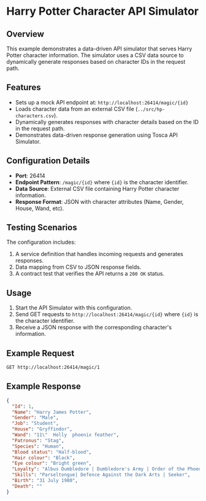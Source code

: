 # Harry Potter Character API Simulator

## Overview

This example demonstrates a data-driven API simulator that serves Harry Potter character information. The simulator uses a CSV data source to dynamically generate responses based on character IDs in the request path.

## Features

- Sets up a mock API endpoint at: `http://localhost:26414/magic/{id}`
- Loads character data from an external CSV file (`../src/hp-characters.csv`).
- Dynamically generates responses with character details based on the ID in the request path.
- Demonstrates data-driven response generation using Tosca API Simulator.

## Configuration Details

- **Port**: 26414
- **Endpoint Pattern**: `/magic/{id}` where `{id}` is the character identifier.
- **Data Source**: External CSV file containing Harry Potter character information.
- **Response Format**: JSON with character attributes (Name, Gender, House, Wand, etc).

## Testing Scenarios

The configuration includes:

1. A service definition that handles incoming requests and generates responses.
2. Data mapping from CSV to JSON response fields.
3. A contract test that verifies the API returns a `200 OK` status.

## Usage

1. Start the API Simulator with this configuration.
2. Send GET requests to `http://localhost:26414/magic/{id}` where `{id}` is the character identifier.
3. Receive a JSON response with the corresponding character's information.

## Example Request

```bash
GET http://localhost:26414/magic/1
```

## Example Response

```json
{
  "Id": 1,
  "Name": "Harry James Potter",
  "Gender": "Male",
  "Job": "Student",
  "House": "Gryffindor",
  "Wand": "11\"  Holly  phoenix feather",
  "Patronus": "Stag",
  "Species": "Human",
  "Blood status": "Half-blood",
  "Hair colour": "Black",
  "Eye colour": "Bright green",
  "Loyalty": "Albus Dumbledore | Dumbledore's Army | Order of the Phoenix | Hogwarts School of Witchcraft and Wizardry",
  "Skills": "Parseltongue| Defence Against the Dark Arts | Seeker",
  "Birth": "31 July 1980",
  "Death": ""
}
```
